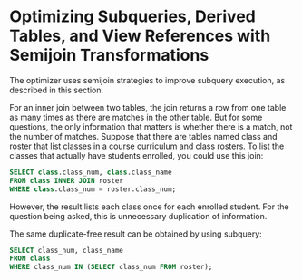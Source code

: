# Optimizing Subqueries, Derived Tables, and View References with Semijoin Transformations

The optimizer uses semijoin strategies to improve subquery execution, as described in this section.

For an inner join between two tables, the join returns a row from one table as many times as there are matches in the other table. But for some questions, the only information that matters is whether there is a match, not the number of matches. Suppose that there are tables named class and roster that list classes in a course curriculum and class rosters. To list the classes that actually have students enrolled, you could use this join: 

```sql
SELECT class.class_num, class.class_name
FROM class INNER JOIN roster
WHERE class.class_num = roster.class_num;
```

However, the result lists each class once for each enrolled student. For the question being asked, this is unnecessary duplication of information.

The same duplicate-free result can be obtained by using subquery:

```sql
SELECT class_num, class_name
FROM class
WHERE class_num IN (SELECT class_num FROM roster);
```
